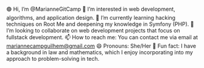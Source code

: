 🟢 Hi, I’m @MarianneGitCamp
🌿 I’m interested in web development, algorithms, and application design.
🌱 I’m currently learning hacking techniques on Root Me and deepening my knowledge in Symfony (PHP).
💚 I’m looking to collaborate on web development projects that focus on fullstack development.
📫 How to reach me: You can contact me via email at mariannecampguilhem@gmail.com 
😄 Pronouns: She/Her
🍏 Fun fact: I have a background in law and mathematics, which I enjoy incorporating into my approach to problem-solving in tech.
<!---
MarianneGitCamp/MarianneGitCamp is a ✨ special ✨ repository because its `README.md` (this file) appears on your GitHub profile.
You can click the Preview link to take a look at your changes.
--->

